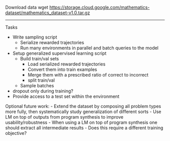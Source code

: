 Download data
wget https://storage.cloud.google.com/mathematics-dataset/mathematics_dataset-v1.0.tar.gz
____

Tasks


- Write sampling script
    - Serialize rewarded trajectories
    - Run many environments in parallel and batch queries to the model
- Setup generalized supervised learning script
    - Build train/val sets 
        - Load serialized rewarded trajectories
        - Convert them into train examples
        - Merge them with a prescribed ratio of correct to incorrect
        - split train/val 
    - Sample batches
- dropout only during training?
- Provide access to a test set within the environment  


Optional future work:
    - Extend the dataset by composing all problem types more fully, then systematically study generalization of different sorts
    - Use LM on top of outputs from program synthesis to improve usability/robustness
        - When using a LM on top of program synthesis one should extract all intermediate results
            - Does this require a different training objective?
    